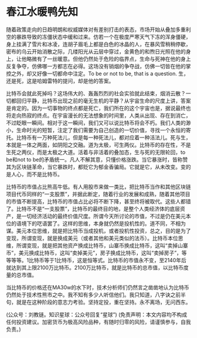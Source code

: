 # 春江水暖鸭先知

随着政策走向的日趋明朗和权威媒体对有差别打击的表态，市场开始从叠加多重利空的暴跌导致的冻僵状态中缓和过来。仿若一个在极度严寒天气下冻的浑身僵硬，身上挂满了雪片和冰凌，连胡子眉毛上都是白色的冰晶的人，在暴风雪稍稍停歇，密布的乌云开始消散之际，几缕阳光从云层中穿过，金黄色的和煦日光照在他的身上，让他略微有了一丝暖意。但他仍然处于危险的临界点，生命与死神在他的身上反复争夺，仿佛哪一方都志在必得。这场没有销烟的争夺战，仿佛一切皆在他的掌控之外，却又好像一切都命中注定。To be or not to be, that is a question. 生，还是死，这是哈姆雷特的提问，却是他的答案。

比特币会就此死掉吗？这场伟大的、轰轰烈烈的社会实验就此结束，烟消云散？一切都回归平静，比特币出现之前的毫无生机的平静？从宇宙生命的尺度上讲，答案是肯定的。因为一切事物的终点都是死亡，我们所在的这个宇宙也是，据说最终也将走向热寂的终点。在宇宙漫长的无法想象的时间里，人类从出现、存在到消亡，不过眨眼一瞬间。相对于这一瞬间，我们又可以说比特币将会不朽。我们人类的渺小，生命时光的短暂，注定了我们需要为自己创造的一切价值，寻找一个永恒的寄托。比特币有一万种死法儿，但是每一种死法儿，都对应着一种活法儿。死与生，本就是一体之两面，如阴阳之交融。道为太极，可生两仪。比特币的存在性，不是生死之两仪，而是太极之大道。活着与非活着的叠加态，生与死的无限轮回，to be和not to be的矛盾统一。凡人不解其意，只懂价格涨跌。当它暴涨时，皆称赞其为区块链革命，当它暴跌时，都贬它为郁金香骗局。它就是它，从未改变。变的是人心，而不是比特币。

比特币的市值占比熊高牛低。有人用股市来做一类比，把比特币当作和其他区块链项目代币同样的“一支股票”，并据此断定，随着行业的发展和成熟，随着其他项目的市值不断提高，比特币的市值占比必将不断下降，甚至终将被取代。这些人都错了。比特币不是“一支股票”，比特币的最终目的地，是整个人类经济体的底层资产，是一切经济活动的最终价值尺度。所谓今天所讨论的市值，不过是仍在美元本位的语境下的呓语罢了。这样的思维，本身就仍然是投机性的。道不同，不相为谋。美元本位思维，就是把比特币当成投机，或者投机性投资，总之，目的是为了变现，所谓变现，就是换成美元（或者其他和美元类似的法币）。比特币本位思维，所谓变现，就是把其他资产换成比特币，山寨币换成比特币，这叫“卖掉山寨币”，美元换成比特币，这叫“卖掉美元”，房子换成比特币，这叫“卖掉房子”，等等等等。1比特币等于1比特币，这是恒等式。比特币的市值永不变，至2140年后就达到其上限2100万比特币。2100万比特币，就是比特币的总市值，以比特币度量的总市值。

当比特币的价格还在MA30w的水下时，技术分析师们仍然言之凿凿地认为比特币仍然处于技术性熊市之中。我不知有多少人听信他们。我只知道，八字诀之前半句，就是在这种阶段的意志力考验。坚持定投，重在坚持。永不离场，无问西东。

\(公众号：刘教链。知识星球：公众号回复“星球”\)  \(免责声明：本文内容均不构成任何投资建议。加密货币为极高风险品种，有随时归零的风险，请谨慎参与，自我负责。\)

